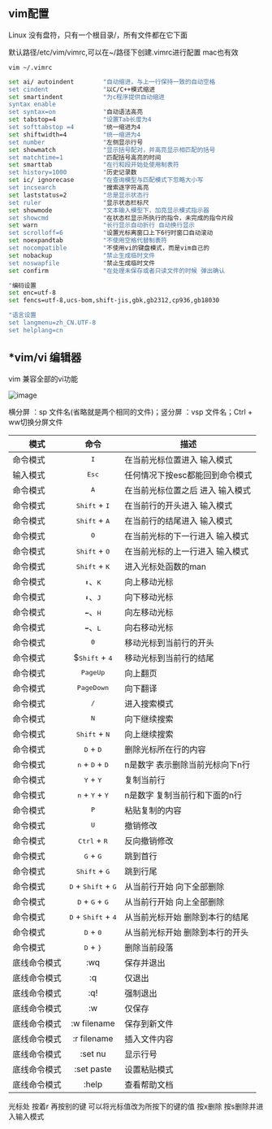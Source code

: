 ## vim配置

Linux 没有盘符，只有一个根目录/，所有文件都在它下面

默认路径/etc/vim/vimrc,可以在~/路径下创建.vimrc进行配置 mac也有效

```
vim ~/.vimrc
```
```bash
set ai/ autoindent        "自动缩进，与上一行保持一致的自动空格
set cindent               "以C/C++模式缩进
set smartindent           "为c程序提供自动缩进
syntax enable
set syntax=on             "自动语法高亮
set tabstop=4             "设置Tab长度为4
set softtabstop =4        "统一缩进为4
set shiftwidth=4          "统一缩进为4
set number                "左侧显示行号
set showmatch             "显示括号配对，并高亮显示相匹配的括号
set matchtime=1           "匹配括号高亮的时间
set smarttab              "在行和段开始处使用制表符
set history=1000          "历史记录数
set ic/ ignorecase        "在查询模型与匹配模式下忽略大小写
set incsearch             "搜索逐字符高亮
set laststatus=2          "总是显示状态行
set ruler                 "显示状态栏标尺
set showmode              "文本输入模型下，加亮显示模式指示器
set showcmd               "在状态栏显示所执行的指令，未完成的指令片段
set warn                  "长行显示自动折行 自动换行显示
set scrolloff=6           "设置光标离窗口上下6行时窗口自动滚动
set noexpandtab           "不使用空格代替制表符
set nocompatible          "不使用vi的键盘模式，而是vim自己的
set nobackup              "禁止生成临时文件
set noswapfile            "禁止生成临时文件
set confirm               "在处理未保存或者只读文件的时候 弹出确认

"编码设置
set enc=utf-8
set fencs=utf-8,ucs-bom,shift-jis,gbk,gb2312,cp936,gb18030

"语言设置
set langmenu=zh_CN.UTF-8
set helplang=cn
```

## *vim/vi 编辑器
vim 兼容全部的vi功能

![image](https://github.com/Amaz1ngJR/Technology/assets/83129567/03489074-c40d-4d1e-990b-131f3e5e246b)

横分屏 ：sp 文件名(省略就是两个相同的文件)；竖分屏 ：vsp 文件名；Ctrl + ww切换分屏文件

|         模式       |     命令     |                       描述            |
| ------------------ | :---------: | ----------------------------------------------------------------- |
|       命令模式      |     <kbd>I</kbd>      |             在当前光标位置进入  输入模式                   |
|       输入模式      |     <kbd>Esc</kbd>      |             任何情况下按esc都能回到命令模式                   |
|       命令模式      |     <kbd>A</kbd>       |             在当前光标位置之后 进入  输入模式                   |
|       命令模式      |     <kbd>Shift</kbd> + <kbd>I</kbd>       |             在当前行的开头进入  输入模式                   |
|       命令模式      |     <kbd>Shift</kbd> + <kbd>A</kbd>      |             在当前行的结尾进入  输入模式                   |
|       命令模式      |      <kbd>O</kbd>      |             在当前光标的下一行进入  输入模式                   |
|       命令模式      |     <kbd>Shift</kbd> + <kbd>O</kbd>      |             在当前光标的上一行进入  输入模式                   |
|       命令模式      |     <kbd>Shift</kbd> + <kbd>K</kbd>      |             进入光标处函数的man                   |
|       命令模式      |     <kbd>⬆</kbd>、<kbd>K</kbd>      |             向上移动光标                   |
|       命令模式      |     <kbd>⬇</kbd>、<kbd>J</kbd>      |             向下移动光标                   |
|       命令模式      |     <kbd>⬅</kbd>、<kbd>H</kbd>      |             向左移动光标                   |
|       命令模式      |     <kbd>➡️</kbd>、<kbd>L</kbd>       |             向右移动光标                   |
|       命令模式      |     <kbd>0</kbd>     |             移动光标到当前行的开头                   |
|       命令模式      |     $<kbd>Shift</kbd> + <kbd>4</kbd>     |             移动光标到当前行的结尾                   |
|       命令模式      |     <kbd>PageUp</kbd>    |             向上翻页                   |
|       命令模式      |     <kbd>PageDown</kbd>      |             向下翻译                   |
|       命令模式      |     <kbd>/</kbd>     |             进入搜索模式                   |
|       命令模式      |     <kbd>N</kbd>     |             向下继续搜索                  |
|       命令模式      |     <kbd>Shift</kbd> + <kbd>N</kbd>     |            向上继续搜索                   |
|       命令模式      |     <kbd>D</kbd> + <kbd>D</kbd>    |            删除光标所在行的内容              |
|       命令模式      |     <kbd>n</kbd> + <kbd>D</kbd> + <kbd>D</kbd>     |            n是数字 表示删除当前光标向下n行         |
|       命令模式      |     <kbd>Y</kbd> + <kbd>Y</kbd>     |            复制当前行                |
|       命令模式      |     <kbd>n</kbd> + <kbd>Y</kbd> + <kbd>Y</kbd>    |       n是数字 复制当前行和下面的n行       |
|       命令模式      |     <kbd>P</kbd>     |            粘贴复制的内容                |
|       命令模式      |     <kbd>U</kbd>      |            撤销修改                  |
|       命令模式      |     <kbd>Ctrl</kbd> + <kbd>R</kbd>     |           反向撤销修改              |
|       命令模式      |     <kbd>G</kbd> + <kbd>G</kbd>     |            跳到首行                |
|       命令模式      |     <kbd>Shift</kbd> + <kbd>G</kbd>    |            跳到行尾                   |
|       命令模式      |     <kbd>D</kbd> + <kbd>Shift</kbd> + <kbd>G</kbd>     |            从当前行开始 向下全部删除                  |
|       命令模式      |     <kbd>D</kbd> + <kbd>G</kbd> + <kbd>G</kbd>     |           从当前行开始 向上全部删除                  |
|       命令模式      |     <kbd>D</kbd> + <kbd>Shift</kbd> + <kbd>4</kbd>     |            从当前光标开始 删除到本行的结尾             |
|       命令模式      |     <kbd>D</kbd> + <kbd>0</kbd>     |            从当前光标开始 删除到本行的开头              |
|       命令模式      |     <kbd>D</kbd> + <kbd>}</kbd>     |            删除当前段落              |
|       底线命令模式      |     :wq      |             保存并退出                   |
|       底线命令模式      |     :q      |              仅退出                   |
|       底线命令模式      |     :q!      |             强制退出                   |
|       底线命令模式      |     :w      |             仅保存                   |
|       底线命令模式      |     :w filename   |             保存到新文件                   |
|       底线命令模式      |     :r filename   |             插入文件内容                   |
|       底线命令模式      |     :set nu      |             显示行号                   |
|       底线命令模式      |     :set paste      |             设置粘贴模式                   |
|       底线命令模式      |     :help      |            查看帮助文档                   |

光标处 按着r 再按别的键 可以将光标值改为所按下的键的值 按x删除 按s删除并进入输入模式

